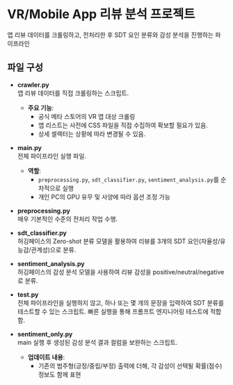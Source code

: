 # VR/Mobile App 리뷰 분석 프로젝트

앱 리뷰 데이터를 크롤링하고, 전처리한 후 SDT 요인 분류와 감성 분석을 진행하는 파이프라인

## 파일 구성

- **crawler.py**  
  앱 리뷰 데이터를 직접 크롤링하는 스크립트.
  - **주요 기능**:  
    - 공식 메타 스토어의 VR 앱 대상 크롤링  
    - 앱 리스트는 사전에 CSS 파일을 직접 수집하여 확보할 필요가 있음.
    - 상세 셀렉터는 상황에 따라 변경될 수 있음.

- **main.py**  
  전체 파이프라인 실행 파일.
  - **역할**:  
    - `preprocessing.py`, `sdt_classifier.py`, `sentiment_analysis.py`를 순차적으로 실행  
    - 개인 PC의 GPU 유무 및 사양에 따라 옵션 조정 가능

- **preprocessing.py**  
  매우 기본적인 수준의 전처리 작업 수행.

- **sdt_classifier.py**  
  허깅페이스의 Zero-shot 분류 모델을 활용하여 리뷰를 3개의 SDT 요인(자율성/유능감/관계성)으로 분류.

- **sentiment_analysis.py**  
  허깅페이스의 감성 분석 모델을 사용하여 리뷰 감성을 positive/neutral/negative로 분류.

- **test.py**  
  전체 파이프라인을 실행하지 않고, 하나 또는 몇 개의 문장을 입력하여 SDT 분류를 테스트할 수 있는 스크립트.
  빠른 실행을 통해 프롬프트 엔지니어링 테스트에 적합함.

- **sentiment_only.py**  
  main 실행 후 생성된 감성 분석 결과 컬럼을 보완하는 스크립트.
  - **업데이트 내용**:  
    - 기존의 범주형(긍정/중립/부정) 출력에 더해, 각 감성이 선택될 확률(점수) 정보도 함께 표현


